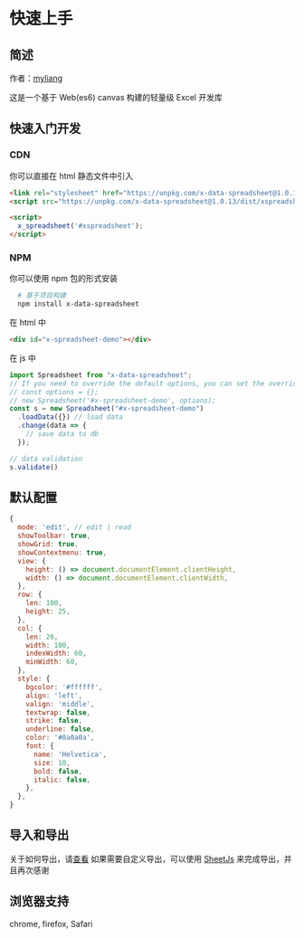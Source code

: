 # 快速上手

## 简述

作者：[myliang](https://github.com/myliang)

这是一个基于 Web(es6) canvas 构建的轻量级 Excel 开发库

## 快速入门开发

### CDN

你可以直接在 html 静态文件中引入

```html
<link rel="stylesheet" href="https://unpkg.com/x-data-spreadsheet@1.0.13/dist/xspreadsheet.css">
<script src="https://unpkg.com/x-data-spreadsheet@1.0.13/dist/xspreadsheet.js"></script>

<script>
  x_spreadsheet('#xspreadsheet');
</script>
```

### NPM

你可以使用 npm 包的形式安装

```bash
  # 基于项目构建
  npm install x-data-spreadsheet
```

在 html 中

```html
<div id="x-spreadsheet-demo"></div>
```

在 js 中

```javascript
import Spreadsheet from "x-data-spreadsheet";
// If you need to override the default options, you can set the override
// const options = {};
// new Spreadsheet('#x-spreadsheet-demo', options);
const s = new Spreadsheet("#x-spreadsheet-demo")
  .loadData({}) // load data
  .change(data => {
    // save data to db
  });

// data validation
s.validate()
```

## 默认配置

```javascript
{
  mode: 'edit', // edit | read
  showToolbar: true,
  showGrid: true,
  showContextmenu: true,
  view: {
    height: () => document.documentElement.clientHeight,
    width: () => document.documentElement.clientWidth,
  },
  row: {
    len: 100,
    height: 25,
  },
  col: {
    len: 26,
    width: 100,
    indexWidth: 60,
    minWidth: 60,
  },
  style: {
    bgcolor: '#ffffff',
    align: 'left',
    valign: 'middle',
    textwrap: false,
    strike: false,
    underline: false,
    color: '#0a0a0a',
    font: {
      name: 'Helvetica',
      size: 10,
      bold: false,
      italic: false,
    },
  },
}
```

## 导入和导出

关于如何导出，请[查看](https://github.com/SheetJS/sheetjs/tree/master/demos/xspreadsheet#saving-data)
如果需要自定义导出，可以使用 [SheetJs](https://github.com/SheetJS/sheetjs) 来完成导出，并且再次感谢

## 浏览器支持

chrome, firefox, Safari
